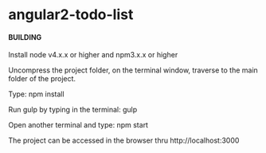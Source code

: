 # angular2-todo-list


#### BUILDING

Install node v4.x.x or higher and npm3.x.x or higher

Uncompress the project folder, on the terminal window, traverse to the main folder of the project. 

Type: npm install

Run gulp by typing in the terminal: gulp

Open another terminal and type: npm start

The project can be accessed in the browser thru http://localhost:3000
